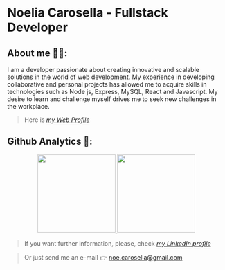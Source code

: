 # Noelia Carosella - Fullstack Developer

## About me 👩‍💻: 

I am a developer passionate about creating innovative and scalable solutions in the world of web development. My experience in developing collaborative and personal projects has allowed me to acquire skills in technologies such as Node js, Express, MySQL, React and Javascript. My desire to learn and challenge myself drives me to seek new challenges in the workplace.

> Here is *[my Web Profile](https://honeybadger2788.github.io/newCV/)*

## Github Analytics 🚀:

<p align="center">
<a href="https://github.com/honeybadger2788">
  <img height="180em" src="https://github-readme-stats-eight-theta.vercel.app/api?username=honeybadger2788&show_icons=true&theme=algolia&include_all_commits=true&count_private=true"/>
  <img height="180em" src="https://github-readme-stats-eight-theta.vercel.app/api/top-langs/?username=honeybadger2788&layout=compact&langs_count=8&theme=algolia"/>
</a>
</p>

> If you want further information, please, check *[my LinkedIn profile](https://www.linkedin.com/in/noeliabcarosella/)*

> Or just send me an e-mail 👉 <noe.carosella@gmail.com> 
